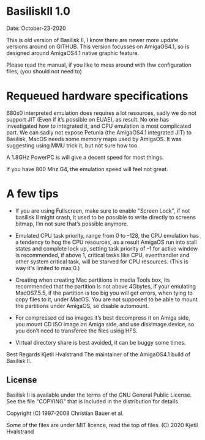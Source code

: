 # BasiliskII 1.0

Date: October-23-2020

This is old version of Basilisk II, I know there are newer more update versions around on GITHUB.
This version focusses on AmigaOS4.1, so is designed around AmigaOS4.1 native graphic feature.

Please read the manual, if you like to mess around with thw configuration files, (you should not need to)

# Requeued hardware specifications 

680x0 interpreted emulation does requires a lot resources, sadly we do not support JIT (Even if it’s possible on EUAE), 
as result. No one has investigated how to integrated it, and CPU emulation is most complicated part.
We can sadly not expose Petunia (the AmigaOS4.1 integrated JIT) to Basilisk, MacOS needs some memory maps
used by AmigaOS. It was suggesting using MMU trick it, but not sure how too.

A 1.8GHz PowerPC is will give a decent speed for most things.

If you have 800 Mhz G4, the emulation speed will feel not great.

# A few tips

* If you are using Fullscreen, make sure to enable "Screen Lock", if not basilisk II might crash, 
it used to be possible to write directly to screens bitmap, I’m not sure that’s possible anymore.

* Emulated CPU task priority, range from 0 to -128, the CPU emulation has a tendency to hog the CPU resources,
as a result AmigaOS run into stall states and complete lock up, setting task priority of -1 for active window
is recommended, if above 1, critical tasks like CPU, eventhandler and other system critical task,
will be starved for CPU resources. (This is way it's limited to max 0.)

* Creating when creating Mac partitions in media Tools box, its recommended that the partition is not above
4Gbytes, if your emulating MacOS7.5.5, if the partition is too big you will get errors, when tying to
copy files to it, under MacOS. You are not supposed to be able to mount the partitions under AmigaOS,
so disable automount.

* For compressed cd iso images it’s best decompress it on Amiga side,
you mount CD ISO image on Amiga side, and use diskimage.device, 
so you don’t need to transferee the files using HFS.

* Virtual directory share is best avoided, it can be buggy some times.

Best Regards
Kjetil Hvalstrand 
The maintainer of the AmigaOS4.1 build of Basilisk II.

License
-------

Basilisk II is available under the terms of the GNU General Public License.
See the file "COPYING" that is included in the distribution for details.

Copyright (C) 1997-2008 Christian Bauer et al.

Some of the files are under MIT licence, read the top of files.
(C) 2020 Kjetil Hvalstrand
